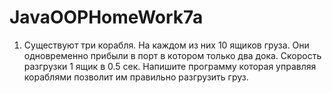 # JavaOOPHomeWork7a
1) Существуют три корабля. На каждом из них 10 ящиков груза.
Они одновременно прибыли в порт в котором только два
дока. Скорость разгрузки 1 ящик в 0.5 сек. Напишите
программу которая управляя кораблями позволит им
правильно разгрузить груз.
